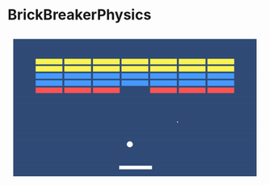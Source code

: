 # BrickBreakerPhysics


![alt text](https://github.com/VFS-VRAR/BrickBreaker/blob/main/BrickBreaker.gif)
